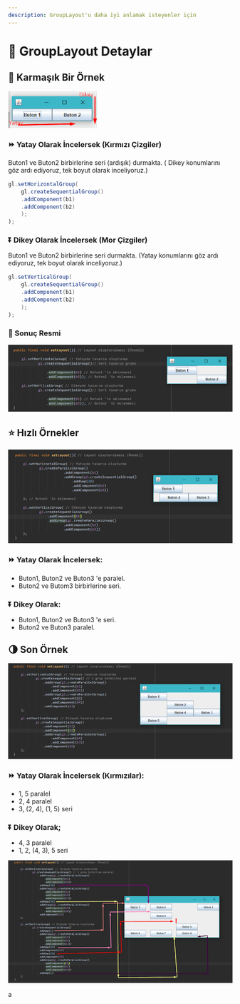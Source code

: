 ```yaml
---
description: GroupLayout'u daha iyi anlamak isteyenler için
---
```


# 🤯 GroupLayout Detaylar

## 🥅 Karmaşık Bir Örnek

![](../../.gitbook/assets/image%20%2812%29.png)

### ⏩ Yatay Olarak İncelersek \(Kırmızı Çizgiler\)

Buton1 ve Buton2 birbirlerine seri \(ardışık\) durmakta. \( Dikey konumlarını göz ardı ediyoruz, tek boyut olarak inceliyoruz.\)

```java
gl.setHorizontalGroup(
    gl.createSequentialGroup()
    .addComponent(b1)
    .addComponent(b2)
    );
);
```

### ⏬ Dikey Olarak İncelersek \(Mor Çizgiler\)

Buton1 ve Buton2 birbirlerine seri durmakta. \(Yatay konumlarını göz ardı ediyoruz, tek boyut olarak inceliyoruz.\)

```java
gl.setVerticalGroup(
    gl.createSequentialGroup()
    .addComponent(b1)
    .addComponent(b2)
    );
);
```

### 🚀 Sonuç Resmi

![](../../.gitbook/assets/image%20%2818%29.png)

## ⭐ Hızlı Örnekler

![](../../.gitbook/assets/image%20%287%29.png)

### **⏩ Yatay Olarak İncelersek:**

* Buton1, Buton2 ve Buton3 'e paralel.
* Buton2 ve Butom3 birbirlerine seri.

### **⏬ Dikey Olarak:**

* Buton1, Buton2 ve Buton3 'e seri.
* Buton2 ve Buton3 paralel.

## 🌗 Son Örnek

![](../../.gitbook/assets/image%20%281%29.png)

### **⏩ Yatay Olarak İncelersek \(Kırmızılar\):**

* 1, 5 paralel
* 2, 4 paralel
* 3,  \(2, 4\), \(1, 5\) seri

### **⏬ Dikey Olarak;**

* 4, 3 paralel
* 1, 2, \(4, 3\), 5 seri

![](../../.gitbook/assets/image%20%284%29.png)

a

